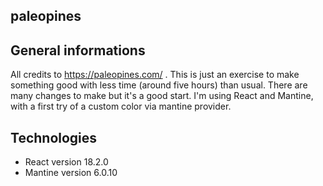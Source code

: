 ## paleopines
## General informations
All credits to https://paleopines.com/ . This is just an exercise to make something good with less time (around five hours) than usual.
There are many changes to make but it's a good start.
I'm using React and Mantine, with a first try of a custom color via mantine provider. 

## Technologies 
* React version 18.2.0
* Mantine version 6.0.10

